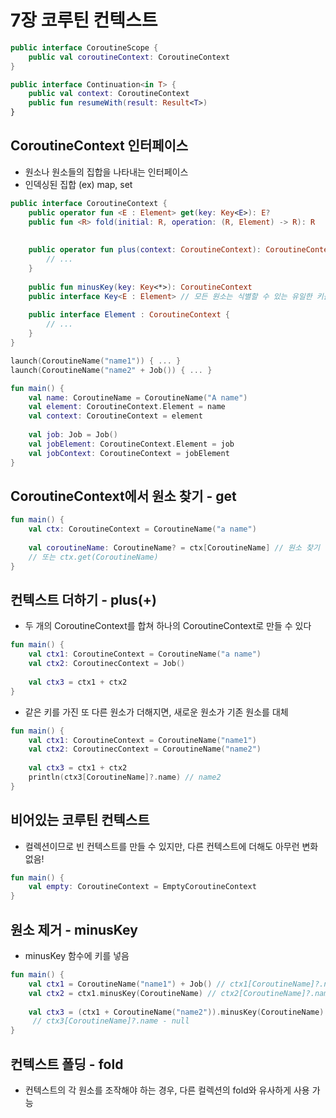 # 7장 코루틴 컨텍스트

```kotlin
public interface CoroutineScope {
    public val coroutineContext: CoroutineContext
}

public interface Continuation<in T> {
    public val context: CoroutineContext
    public fun resumeWith(result: Result<T>)
}
```



## CoroutineContext 인터페이스

* 원소나 원소들의 집합을 나타내는 인터페이스
* 인덱싱된 집합 (ex) map, set

```kotlin
public interface CoroutineContext {
    public operator fun <E : Element> get(key: Key<E>): E?
    public fun <R> fold(initial: R, operation: (R, Element) -> R): R
    
    
    public operator fun plus(context: CoroutineContext): CoroutineContext = {
        // ...
    }
    
    public fun minusKey(key: Key<*>): CoroutineContext
    public interface Key<E : Element> // 모든 원소는 식별할 수 있는 유일한 키를 가지고 있음
    
    public interface Element : CoroutineContext {
        // ...
    }
}
```

```kotlin
launch(CoroutineName("name1")) { ... }
launch(CoroutineName("name2" + Job()) { ... }

fun main() {
    val name: CoroutineName = CoroutineName("A name")
    val element: CoroutineContext.Element = name
    val context: CoroutineContext = element
    
    val job: Job = Job()
    val jobElement: CoroutineContext.Element = job
    val jobContext: CoroutineContext = jobElement
}
```



## CoroutineContext에서 원소 찾기 - get

```kotlin
fun main() {
    val ctx: CoroutineContext = CoroutineName("a name")
    
    val coroutineName: CoroutineName? = ctx[CoroutineName] // 원소 찾기
    // 또는 ctx.get(CoroutineName)
}
```



## 컨텍스트 더하기 - plus(+)

* 두 개의 CoroutineContext를 합쳐 하나의 CoroutineContext로 만들 수 있다

```kotlin
fun main() {
    val ctx1: CoroutineContext = CoroutineName("a name")
    val ctx2: CoroutinecContext = Job()
    
    val ctx3 = ctx1 + ctx2
}
```

* 같은 키를 가진 또 다른 원소가 더해지면, 새로운 원소가 기존 원소를 대체

```kotlin
fun main() {
    val ctx1: CoroutineContext = CoroutineName("name1")
    val ctx2: CoroutinecContext = CoroutineName("name2")
    
    val ctx3 = ctx1 + ctx2
    println(ctx3[CoroutineName]?.name) // name2
}
```



## 비어있는 코루틴 컨텍스트

* 컬렉션이므로 빈 컨텍스트를 만들 수 있지만, 다른 컨텍스트에 더해도 아무런 변화 없음!

```kotlin
fun main() {
    val empty: CoroutineContext = EmptyCoroutineContext
}
```



## 원소 제거 - minusKey

* minusKey 함수에 키를 넣음

```kotlin
fun main() {
    val ctx1 = CoroutineName("name1") + Job() // ctx1[CoroutineName]?.name - "name1"
    val ctx2 = ctx1.minusKey(CoroutineName) // ctx2[CoroutineName]?.name - null
    
    val ctx3 = (ctx1 + CoroutineName("name2")).minusKey(CoroutineName)
     // ctx3[CoroutineName]?.name - null
}
```

## 컨텍스트 폴딩 - fold

* 컨텍스트의 각 원소를 조작해야 하는 경우, 다른 컬렉션의 fold와 유사하게 사용 가능





